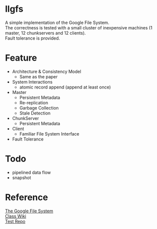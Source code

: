 # llgfs
A simple implementation of the Google File System.  
The correctness is tested with a small cluster of inexpensive machines (1 master, 12 chunkservers and 12 clients).  
Fault tolerance is provided.

# Feature
* Architecture & Consistency Model
    * Same as the paper
* System Interactions
    * atomic record append (append at least once)
* Master
    * Persistent Metadata
    * Re-replication
    * Garbage Collection
    * Stale Detection
* ChunkServer
    * Persistent Metadata
* Client
    * Familiar File System Interface
* Fault Tolerance

# Todo
* pipelined data flow
* snapshot

# Reference
[The Google File System](http://research.google.com/archive/gfs.html)  
[Class Wiki](http://acm.sjtu.edu.cn/wiki/PPCA_2016#.E5.88.86.E5.B8.83.E5.BC.8F.E7.B3.BB.E7.BB.9F)  
[Test Repo](https://bitbucket.org/abcdabcd987/ppca-gfs)
